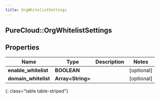 ```yaml
---
title: OrgWhitelistSettings
---
```

## PureCloud::OrgWhitelistSettings

## Properties

|Name | Type | Description | Notes|
|------------ | ------------- | ------------- | -------------|
| **enable_whitelist** | **BOOLEAN** |  | [optional] |
| **domain_whitelist** | **Array&lt;String&gt;** |  | [optional] |
{: class="table table-striped"}


